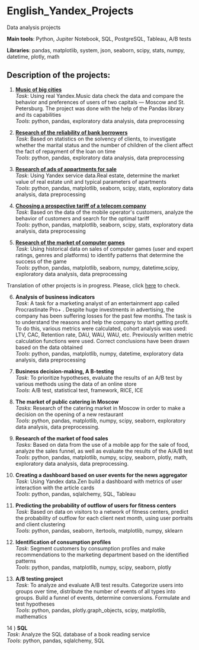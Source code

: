 # **English_Yandex_Projects**
Data analysis projects 

**Main tools**: Python, Jupiter Notebook, SQL, PostgreSQL, Tableau, A/B tests

**Libraries**: pandas, matplotlib, system, json, seaborn, scipy, stats, numpy, datetime, plotly, math

## Description of the projects:

1)	[**Music of big cities**](https://github.com/gerardthevice/English_Yandex_Projects/tree/main/01.Music%20of%20big%20cities)\
*Task*: Using real Yandex.Music data check the data and compare the behavior and preferences of users of two capitals — Moscow and St. Petersburg. The project was done with the help of the Pandas library and its capabilities\
*Tools*: python, pandas, exploratory data analysis, data preprocessing

2)	[**Research of the reliability of bank borrowers**](https://github.com/gerardthevice/English_Yandex_Projects/tree/main/02.Research%20of%20reliability%20of%20borrowers)\
*Task*: Based on statistics on the solvency of clients, to investigate whether the marital status and the number of children of the client affect the fact of repayment of the loan on time\
*Tools*: python, pandas, exploratory data analysis, data preprocessing

3)	[**Research of ads of appartments for sale**](https://github.com/gerardthevice/English_Yandex_Projects/tree/main/03.Research%20of%20ads%20of%20appartments%20for%20sale)\
*Task*: Using Yandex service data.Real estate, determine the market value of real estate unit and typical parameters of apartments\
*Tools*: python, pandas, matplotlib, seaborn, scipy, stats, exploratory data analysis, data preprocessing

4)	[**Choosing a prospective tariff of a telecom company**](https://github.com/gerardthevice/English_Yandex_Projects/blob/main/04.Choosing%20a%20prospective%20tariff%20for%20a%20telecom%20company/264b0e52-ee53-4b12-a9e0-a2024247e860%20(4).ipynb)\
*Task*: Based on the data of the mobile operator's customers, analyze the behavior of customers and search for the optimal tariff\
*Tools*: python, pandas, matplotlib, seaborn, scipy, stats, exploratory data analysis, data preprocessing

5)	[**Research of the market of computer games**](https://github.com/gerardthevice/English_Yandex_Projects/tree/main/05.Research%20of%20the%20market%20of%20computer%20games)\
*Task*: Using historical data on sales of computer games (user and expert ratings, genres and platforms) to identify patterns that determine the success of the game\
*Tools*: python, pandas, matplotlib, seaborn, numpy, datetime,scipy, exploratory data analysis, data preprocessing

Translation of other projects is in progress. Please, click [here](https://github.com/gerardthevice/Yandex_Projects) to check.

6)	**Analysis of business indicators**\
*Task*: A task for a marketing analyst of an entertainment app called Procrastinate Pro+ . Despite huge investments in advertising, the company has been suffering losses for the past few months. The task is to understand the reasons and help the company to start getting profit. To do this, various metrics were calculated, cohort analysis was used: LTV, CAC, Retention rate, DAU, WAU, WAU, etc. Previously written metric calculation functions were used. Correct conclusions have been drawn based on the data obtained\
*Tools*: python, pandas, matplotlib, numpy, datetime, exploratory data analysis, data preprocessing

7)	**Business decision-making, A B-testing**\
*Task*: To prioritize hypotheses, evaluate the results of an A/B test by various methods using the data of an online store\
*Tools*: A/B test, statistical test, framework, RICE, ICE

8)	**The market of public catering  in Moscow**\
*Tasks*: Research of the catering market in Moscow in order to make a decision on the opening of a new restaurant\
*Tools*: python, pandas, matplotlib, numpy, scipy, seaborn, exploratory data analysis, data preprocessing.

9)	**Research of the market of food sales**\
*Tasks*: Based on data from the use of a mobile app for the sale of food, analyze the sales funnel, as well as evaluate the results of the A/A/B test\
*Tools*: python, pandas, matplotlib, numpy, scipy, seaborn, plotly, math, exploratory data analysis, data preprocessing.

10)	**Creating a dashboard based on user events for the news aggregator**\
*Task*: Using Yandex data.Zen build a dashboard with metrics of user interaction with the article cards\
*Tools*: python, pandas, sqlalchemy, SQL, Tableau

11)	**Predicting the probability of outflow of users for fitness centers**\
*Task*: Based on data on visitors to a network of fitness centers, predict the probability of outflow for each client next month, using  user portraits and client clustering\
*Tools*: python, pandas, seaborn, itertools, matplotlib, numpy, sklearn

12)	**Identification of consumption profiles**\
*Task*: Segment customers by consumption profiles and make recommendations to the marketing department based on the identified patterns\
*Tools*: python, pandas, matplotlib, numpy, scipy, seaborn, plotly

13)	**A/B testing project**\
*Task*: To analyze and evaluate A/B test results. Categorize users into groups over time, distribute the number of events of all types into groups. Build a funnel of events, determine conversions. Formulate and test hypotheses\
*Tools*: python, pandas, plotly.graph_objects, scipy, matplotlib, mathematics

14 ) **SQL**\
*Task*: Analyze the SQL database of a book reading service\
*Tools*: python, pandas, sqlalchemy, SQL
